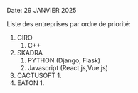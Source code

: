 Date: 29 JANVIER 2025

Liste des entreprises par ordre de priorité:
1. GIRO
	1. C++
2. SKADRA
	1. PYTHON (Django, Flask)
	2. Javascript (React.js,Vue.js)
3. CACTUSOFT
	1. 
4. EATON
	1. 

